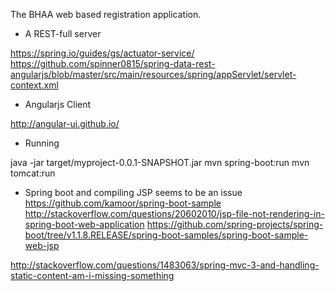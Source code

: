 The BHAA web based registration application.

- A REST-full server

https://spring.io/guides/gs/actuator-service/
https://github.com/spinner0815/spring-data-rest-angularjs/blob/master/src/main/resources/spring/appServlet/servlet-context.xml

- Angularjs Client

http://angular-ui.github.io/


- Running

java -jar target/myproject-0.0.1-SNAPSHOT.jar
mvn spring-boot:run
mvn tomcat:run

- Spring boot and compiling JSP seems to be an issue
https://github.com/kamoor/spring-boot-sample
http://stackoverflow.com/questions/20602010/jsp-file-not-rendering-in-spring-boot-web-application
https://github.com/spring-projects/spring-boot/tree/v1.1.8.RELEASE/spring-boot-samples/spring-boot-sample-web-jsp

http://stackoverflow.com/questions/1483063/spring-mvc-3-and-handling-static-content-am-i-missing-something